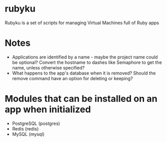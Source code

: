 rubyku
======

Rubyku is a set of scripts for managing Virtual Machines full of Ruby apps

# Notes

* Applications are identified by a name - maybe the project name could be
  optional? Convert the hostname to dashes like Semaphore to get the name,
  unless otherwise specified?
* What happens to the app's database when it is removed? Should the remove
  command have an option for deleting or keeping?

# Modules that can be installed on an app when initialized

* PostgreSQL (postgres)
* Redis (redis)
* MySQL (mysql)
